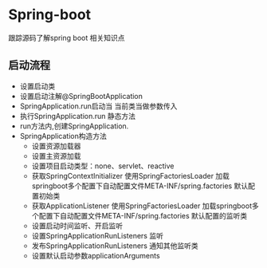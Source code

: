 # Spring-boot
跟踪源码了解spring boot 相关知识点
## 启动流程
* 设置启动类
* 设置启动注解@SpringBootApplication
* SpringApplication.run启动当 当前类当做参数传入
* 执行SpringApplication.run 静态方法
* run方法内,创建SpringApplication.
* SpringApplication构造方法
    * 设置资源加载器
    * 设置主资源加载
    * 设置项目启动类型：none、servlet、reactive
    * 获取SpringContextInitializer 使用SpringFactoriesLoader 加载springboot多个配置下自动配置文件META-INF/spring.factories 默认配置初始类
    * 获取ApplicationListener  使用SpringFactoriesLoader 加载springboot多个配置下自动配置文件META-INF/spring.factories 默认配置的监听类
    * 设置启动时间监听、开启监听
    * 设置SpringApplicationRunListeners 监听
    * 发布SpringApplicationRunListeners 通知其他监听类
    * 设置默认启动参数applicationArguments
    
    
    
    

